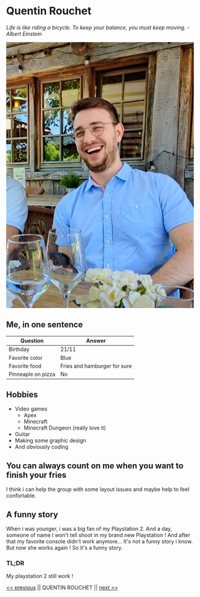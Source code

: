 # Quentin Rouchet 

*Life is like riding a bicycle. To keep your balance, you must keep moving.*
*-Albert Einstein*

![An picture of me](my_picture.jpg)

## Me, in one sentence

|Question|Answer|
|---|---|
|Birthday|21/11|
|Favorite color|Blue|
|Favorite food|Fries and hamburger for sure|
|Pinneaple on pizza|No|

## Hobbies

- Video games 
    * Apex 
    * Minecraft 
    * Minecraft Dungeon (really love it)
- Guitar
- Making some graphic design 
- And obviously coding

## You can always count on me when you want to finish your fries

I think i can help the group with some layout issues and maybe help to feel confortable.

## A funny story

When i was younger, i was a big fan of my Playstation 2. And a day, someone of name I won't tell shoot in my brand new Playstation ! And after that my favorite console didn't work anymore... It's not a funny story i know. But now she works again ! So it's a funny story.

### TL;DR

My playstation 2 still work !

[<< previous](https://github.com/OliviaDemaret/markdown-challenge) || QUENTIN ROUCHET || [next >>](https://github.com/Zaddes/markdown-challenge)